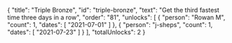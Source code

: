 {
  "title": "Triple Bronze",
  "id": "triple-bronze",
  "text": "Get the third fastest time three days in a row",
  "order": "81",
  "unlocks": [
    {
      "person": "Rowan M",
      "count": 1,
      "dates": [
        "2021-07-01"
      ]
    },
    {
      "person": "j-sheps",
      "count": 1,
      "dates": [
        "2021-07-23"
      ]
    }
  ],
  "totalUnlocks": 2
}
